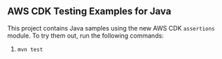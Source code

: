 ## AWS CDK Testing Examples for Java

This project contains Java samples using the new AWS CDK `assertions`
module. To try them out, run the following commands:

1. `mvn test`
